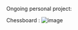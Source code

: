 Ongoing personal project:


Chessboard : ![image](https://github.com/DonaBiswas45/CHESSJAVA/assets/79658668/79cd056b-27af-43df-9304-d22d4f4bdc54)
